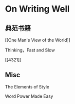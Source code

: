 # On Writing Well


## 典范书籍

[[One Man's View of the World]]

Thinking，Fast and Slow

[[4321]]


## Misc

The Elements of Style

Word Power Made Easy



